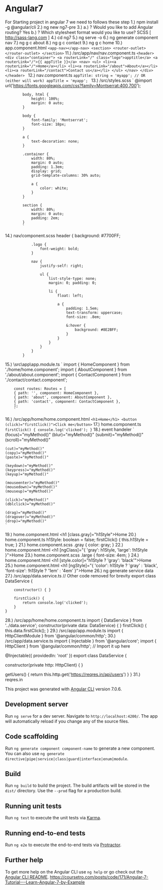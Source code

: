 # Angular7

For Starting project in angular 7 we need to follows these step 
1.) npm install -g @angular/cli
2.) ng new ng7-pre
3.) a.) ? Would you like to add Angular routing? Yes
    b.) ? Which stylesheet format would you like to use? SCSS   [ http://sass-lang.com   ]
4.) cd ng7
5.) ng serve -o
6.) ng generate component nav
7.) ng g c about
8.) ng g c contact
9.) ng g c home
10.) app.component.html
            `
            <app-nav></app-nav>
                <section>
                <router-outlet></router-outlet>
            </section>
            `
11.) /src/app/nav/nav.component.ts
            `<header>
            <div class="container">
                <a routerLink="/" class="logo">apptitle</a>
                <a routerLink="/">{{ appTitle }}</a>
                <nav>
                <ul>
                    <li><a routerLink="/">Home</a></li>
                    <li><a routerLink="/about">About</a></li>
                    <li><a routerLink="/contact">Contact us</a></li>
                </ul>
                </nav>
            </div>
            </header>
            `
12.) nav.component.ts
            `appTitle: string = 'myapp';
            // OR (either will work)
            appTitle = 'myapp';
            `
13.) /src/styles.scss 
            `
            @import url('https://fonts.googleapis.com/css?family=Montserrat:400,700');

            body, html {
                height: 100%;
                margin: 0 auto;
            }

            body {
                font-family: 'Montserrat';
                font-size: 18px;
            }

            a {
                text-decoration: none;
            }

            .container {
                width: 80%;
                margin: 0 auto;
                padding: 1.3em;
                display: grid;
                grid-template-columns: 30% auto;

                a {
                    color: white;
                }
            }

            section {
                width: 80%;
                margin: 0 auto;
                padding: 2em;
            }
            `
14.) nav/component.scss
            header {
                background: #7700FF;

                .logo {
                    font-weight: bold;
                }

                nav {
                    justify-self: right;
                
                    ul {
                        list-style-type: none;
                        margin: 0; padding: 0;

                        li {
                            float: left;

                            a {
                                padding: 1.5em;
                                text-transform: uppercase;
                                font-size: .8em;

                                &:hover {
                                    background: #8E2BFF;
                                }
                            }
                        }
                    }
                }
            }
15.) \src\app\app.module.ts
        `
        import { HomeComponent } from './home/home.component';
        import { AboutComponent } from './about/about.component';
        import { ContactComponent } from './contact/contact.component';

        const routes: Routes = [
        { path: '', component: HomeComponent },
        { path: 'about', component: AboutComponent },
        { path: 'contact', component: ContactComponent },
        ];
        `
16.) /src/app/home/home.component.html
    `
    <h1>Home</h1>
    <button (click)="firstClick()">Click me</button>
    `
17.) home.component.ts
    `
    firstClick() {
        console.log('clicked');
    }
    `
18.) event handeler
    `
    (focus)="myMethod()"
    (blur)="myMethod()" 
    (submit)="myMethod()"  
    (scroll)="myMethod()"

    (cut)="myMethod()"
    (copy)="myMethod()"
    (paste)="myMethod()"

    (keydown)="myMethod()"
    (keypress)="myMethod()"
    (keyup)="myMethod()"

    (mouseenter)="myMethod()"
    (mousedown)="myMethod()"
    (mouseup)="myMethod()"

    (click)="myMethod()"
    (dblclick)="myMethod()"

    (drag)="myMethod()"
    (dragover)="myMethod()"
    (drop)="myMethod()"
    `
19.) home.component.html
    <h1 [class.gray]="h1Style">Home</h1>
20.) home.component.ts
    h1Style: boolean = false;
    firstClick() {
        this.h1Style = true;
    }
21.) home.component.scss
    .gray {
    color: gray;
    }
22.) home.component.html
    <h1 [ngClass]="{
        'gray': h1Style,
        'large': !h1Style
        }">Home</h1>
23.) home.component.scss
    .large {
        font-size: 4em;
    }
24.) home.component.html
    <h1 [style.color]="h1Style ? 'gray': 'black'">Home</h1>
25.) home.component.html
    <h1 [ngStyle]="{
                'color': h1Style ? 'gray' : 'black',
                'font-size': !h1Style ? '1em' : '4em'
                }">Home</h1>
26.) ng generate service data
27.)  /src/app/data.service.ts
    // Other code removed for brevity
    export class DataService {

        constructor() { }

        firstClick() {
            return console.log('clicked');
        }
    }
28.)  /src/app/home/home.component.ts
    import { DataService } from '../data.service';
    constructor(private data: DataService) { }
    firstClick() {
        this.data.firstClick();
    }
29.) /src/app/app.module.ts
    import { HttpClientModule } from '@angular/common/http';
30.)  /src/app/data.service.ts
import { Injectable } from '@angular/core';
import { HttpClient } from '@angular/common/http';  // Import it up here

@Injectable({
  providedIn: 'root'
})
export class DataService {

  constructor(private http: HttpClient) { }

  getUsers() {
    return this.http.get('https://reqres.in/api/users')
  }
}
31.) reqres.in 

This project was generated with [Angular CLI](https://github.com/angular/angular-cli) version 7.0.6.

## Development server

Run `ng serve` for a dev server. Navigate to `http://localhost:4200/`. The app will automatically reload if you change any of the source files.

## Code scaffolding

Run `ng generate component component-name` to generate a new component. You can also use `ng generate directive|pipe|service|class|guard|interface|enum|module`.

## Build

Run `ng build` to build the project. The build artifacts will be stored in the `dist/` directory. Use the `--prod` flag for a production build.

## Running unit tests

Run `ng test` to execute the unit tests via [Karma](https://karma-runner.github.io).

## Running end-to-end tests

Run `ng e2e` to execute the end-to-end tests via [Protractor](http://www.protractortest.org/).

## Further help

To get more help on the Angular CLI use `ng help` or go check out the [Angular CLI README](https://github.com/angular/angular-cli/blob/master/README.md).
https://coursetro.com/posts/code/171/Angular-7-Tutorial---Learn-Angular-7-by-Example